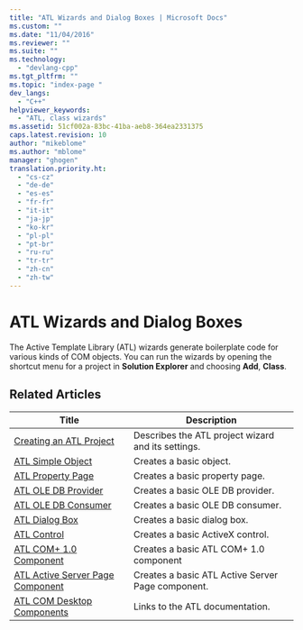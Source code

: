 ```yaml
---
title: "ATL Wizards and Dialog Boxes | Microsoft Docs"
ms.custom: ""
ms.date: "11/04/2016"
ms.reviewer: ""
ms.suite: ""
ms.technology: 
  - "devlang-cpp"
ms.tgt_pltfrm: ""
ms.topic: "index-page "
dev_langs: 
  - "C++"
helpviewer_keywords: 
  - "ATL, class wizards"
ms.assetid: 51cf002a-83bc-41ba-aeb8-364ea2331375
caps.latest.revision: 10
author: "mikeblome"
ms.author: "mblome"
manager: "ghogen"
translation.priority.ht: 
  - "cs-cz"
  - "de-de"
  - "es-es"
  - "fr-fr"
  - "it-it"
  - "ja-jp"
  - "ko-kr"
  - "pl-pl"
  - "pt-br"
  - "ru-ru"
  - "tr-tr"
  - "zh-cn"
  - "zh-tw"
---
```

# ATL Wizards and Dialog Boxes
The Active Template Library (ATL) wizards generate boilerplate code for various kinds of COM objects. You can run the wizards by opening the shortcut menu for a project in **Solution Explorer** and choosing **Add**, **Class**.  
  
## Related Articles  
  
|Title|Description|  
|-----------|-----------------|  
|[Creating an ATL Project](../../atl/reference/creating-an-atl-project.md)|Describes the ATL project wizard and its settings.|  
|[ATL Simple Object](../../atl/reference/adding-an-atl-simple-object.md)|Creates a basic object.|  
|[ATL Property Page](../../atl/reference/adding-an-atl-property-page.md)|Creates a basic property page.|  
|[ATL OLE DB Provider](../../atl/reference/adding-an-atl-ole-db-provider.md)|Creates a basic OLE DB provider.|  
|[ATL OLE DB Consumer](../../atl/reference/adding-an-atl-ole-db-consumer.md)|Creates a basic OLE DB consumer.|  
|[ATL Dialog Box](../../atl/reference/adding-an-atl-dialog-box.md)|Creates a basic dialog box.|  
|[ATL Control](../../atl/reference/adding-an-atl-control.md)|Creates a basic ActiveX control.|  
|[ATL COM+ 1.0 Component](../../atl/reference/adding-an-atl-com-plus-1-0-component.md)|Creates a basic ATL COM+ 1.0 component|  
|[ATL Active Server Page Component](../../atl/reference/adding-an-atl-active-server-page-component.md)|Creates a basic ATL Active Server Page component.|  
|[ATL COM Desktop Components](../../atl/atl-com-desktop-components.md)|Links to the ATL documentation.|

